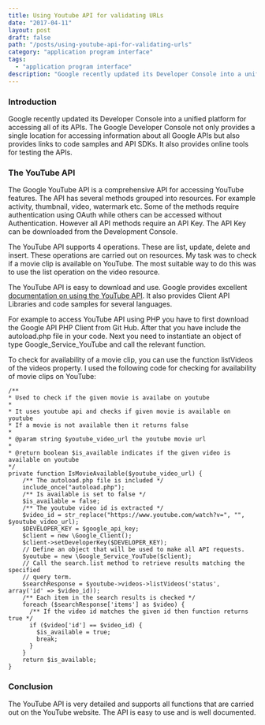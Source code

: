 ```yaml
---
title: Using Youtube API for validating URLs
date: "2017-04-11"
layout: post
draft: false
path: "/posts/using-youtube-api-for-validating-urls"
category: "application program interface"
tags:
  - "application program interface"
description: "Google recently updated its Developer Console into a unified platform for accessing all of its APIs. The Google Developer Console not only provides a single location for accessing information about all Google APIs but also provides links to code samples and API SDKs. It also provides online tools for testing the APIs."
---
```


### Introduction
Google recently updated its Developer Console into a unified platform for accessing all of its APIs. The Google Developer Console not only provides a single location for accessing information about all Google APIs but also provides links to code samples and API SDKs. It also provides online tools for testing the APIs.

### The YouTube API
The Google YouTube API is a comprehensive API for accessing YouTube features. The API has several methods grouped into resources. For example activity, thumbnail, video, watermark etc. Some of the methods require authentication using OAuth while others can be accessed without Authentication. However all API methods require an API Key. The API Key can be downloaded from the Development Console.

The YouTube API supports 4 operations. These are list, update, delete and insert. These operations are carried out on resources. My task was to check if a movie clip is available on YouTube. The most suitable way to do this was to use the list operation on the video resource.

The YouTube API is easy to download and use. Google provides excellent [documentation on using the YouTube API](https://developers.google.com/youtube/v3/getting-started#supported-operations). It also provides Client API Libraries and code samples for several languages.

For example to access YouTube API using PHP you have to first download the Google API PHP Client from Git Hub. After that you have include the autoload.php file in your code. Next you need to instantiate an object of type Google_Service_YouTube and call the relevant function.

To check for availability of a movie clip, you can use the function listVideos of the videos property. I used the following code for checking for availability of movie clips on YouTube:

```
/**
* Used to check if the given movie is availabe on youtube
*
* It uses youtube api and checks if given movie is available on youtube
* If a movie is not available then it returns false
*
* @param string $youtube_video_url the youtube movie url
*
* @return boolean $is_available indicates if the given video is available on youtube
*/
private function IsMovieAvailable($youtube_video_url) {
    /** The autoload.php file is included */
    include_once("autoload.php");
    /** Is available is set to false */
    $is_available = false;
    /** The youtube video id is extracted */
    $video_id = str_replace("https://www.youtube.com/watch?v=", "", $youtube_video_url);
    $DEVELOPER_KEY = $google_api_key;
    $client = new \Google_Client();
    $client->setDeveloperKey($DEVELOPER_KEY);
    // Define an object that will be used to make all API requests.
    $youtube = new \Google_Service_YouTube($client);
    // Call the search.list method to retrieve results matching the specified
    // query term.
    $searchResponse = $youtube->videos->listVideos('status', array('id' => $video_id));
    /** Each item in the search results is checked */
    foreach ($searchResponse['items'] as $video) {
      /** If the video id matches the given id then function returns true */
      if ($video['id'] == $video_id) {
        $is_available = true;
        break;
      }
    }
    return $is_available;
}
```

### Conclusion
The YouTube API is very detailed and supports all functions that are carried out on the YouTube website. The API is easy to use and is well documented.
